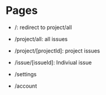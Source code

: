 # Pages
- /: redirect to project/all
- /project/all: all issues
- /project/[projectId]: project issues

- /issue/[issueId]: Indiviual issue

- /settings
- /account